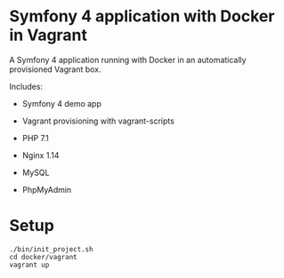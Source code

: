 Symfony 4 application with Docker in Vagrant
============================================


A Symfony 4 application running with Docker in an automatically provisioned Vagrant box.


Includes:

* Symfony 4 demo app
* Vagrant provisioning with vagrant-scripts

* PHP 7.1
* Nginx 1.14
* MySQL
* PhpMyAdmin


# Setup

```
./bin/init_project.sh
cd docker/vagrant
vagrant up
```


